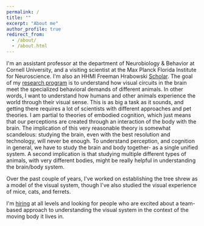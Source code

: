 ```yaml
---
permalink: /
title: ""
excerpt: "About me"
author_profile: true
redirect_from: 
  - /about/
  - /about.html
---
```

I'm an assistant professor at the department of Neurobiology & Behavior at Cornell University, and a visiting scientist at the Max Planck Florida Institute for Neuroscience. I'm also an HHMI Freeman Hrabowski [Scholar](https://www.hhmi.org/news/hhmi-names-31-inaugural-freeman-hrabowski-scholars#sarvestani). The goal of my [research program](https://Sarvestanilab.com) is to understand how visual circuits in the brain meet the specialized behavioral demands of different animals. In other words, I want to understand how humans and other animals experience the world through their visual sense. This is as big a task as it sounds, and getting there requires a lot of scientists with different approaches and pet theories. I am partial to theories of embodied cognition, which just means that our perceptions are created through an interaction of the body with the brain. The implication of this very reasonable theory is somewhat scandelous: studying the brain, even with the best resolution and technology, will never be enough. To understand perception, and cognition in general, we have to study the brain and body together- as a single unified system. A second implication is that studying multiple different types of animals, with very different bodies, might be really helpful in understanding the brain/body system.
 
Over the past couple of years, I've worked on establishing the tree shrew as a model of the visual system, though I've also studied the visual experience of mice, cats, and ferrets.

I'm [hiring](https://sarvestanilab.com/Positions.html) at all levels and looking for people who are excited about a team-based approach to understanding the visual system in the context of the moving body it lives in. 

